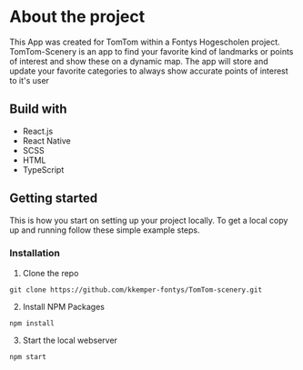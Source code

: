 # About the project

This App was created for TomTom within a Fontys Hogescholen project. TomTom-Scenery is an app to find your favorite kind of landmarks or points of interest and show these on a dynamic map.
The app will store and update your favorite categories to always show accurate points of interest to it's user

## Build with

* React.js
* React Native
* SCSS
* HTML
* TypeScript


## Getting started
This is how you start on setting up your project locally. To get a local copy up and running follow these simple example steps.

### Installation

1. Clone the repo
```
git clone https://github.com/kkemper-fontys/TomTom-scenery.git
```
2. Install NPM Packages
```
npm install
```
3. Start the local webserver
```
npm start
```
